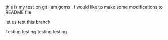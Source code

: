 this is my test on git
I am goms . I would like to make some modifications to README file


let us test this branch

Testing testing testing
testing
